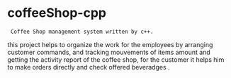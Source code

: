 # coffeeShop-cpp

     Coffee Shop management system written by c++.
this project helps to organize the work for the employees by arranging customer commands,
and tracking mouvements of items amount and getting the activity report of the coffee shop,
for the customer it helps him to make orders directly and check offered beveradges .
